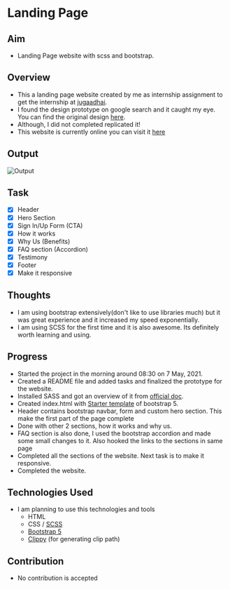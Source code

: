 # Landing Page

## Aim
- Landing Page website with scss and bootstrap.

## Overview
- This a landing page website created by me as internship assignment to get the internship at [jugaadhai](https://www.jugaadhai.in).
- I found the design prototype on google search and it caught my eye. You can find the original design [here](https://www.buylandingpagedesign.com/blog/small-business-funding-bootstrap-landing-page/https://www.buylandingpagedesign.com/blog/small-business-funding-bootstrap-landing-page/).
- Although, I did not completed replicated it!
- This website is currently online you can visit it [here](https://vajresh.github.io/Landing-Page)

## Output
![Output](../assets/Landing-Page.png?raw=true)
<!-- ../assets/demo.gif?raw=true -->
## Task
- [x] Header
- [x] Hero Section
- [x] Sign In/Up Form (CTA)
- [x] How it works
- [x] Why Us (Benefits)
- [x] FAQ section (Accordion)
- [x] Testimony
- [x] Footer
- [x] Make it responsive

## Thoughts
- I am using bootstrap extensively(don't like to use libraries much) but it was great experience and it increased my speed exponentially.
- I am using SCSS for the first time and it is also awesome. Its definitely worth learning and using.

## Progress
- Started the project in the morning around 08:30 on 7 May, 2021.
- Created a README file and added tasks and finalized the prototype for the website.
- Installed SASS and got an overview of it from [official doc](https://sass-lang.com/guide).
- Created index.html with [Starter template](https://getbootstrap.com/docs/5.0/getting-started/introduction/#starter-template) of bootstrap 5.
- Header contains bootstrap navbar, form and custom hero section. This make the first part of the page complete <!-- Time: 13:00 -->
- Done with other 2 sections, how it works and why us. <!-- Time: 17:30 -->
- FAQ section is also done, I used the bootstrap accordion and made some small changes to it. Also hooked the links to the sections in same page <!-- Time: 19:00 -->
- Completed all the sections of the website. Next task is to make it responsive. <!-- TIme: 00:00 -->
- Completed the website. <!-- Time: 12:45 -->


## Technologies Used
- I am planning to use this technologies and tools
  - HTML
  - CSS / [SCSS](https://sass-lang.com/guide)
  - [Bootstrap 5](https://getbootstrap.com/docs/5.0/getting-started/introduction/)
  - [Clippy](https://bennettfeely.com/clippy/) (for generating clip path)

## Contribution
- No contribution is accepted